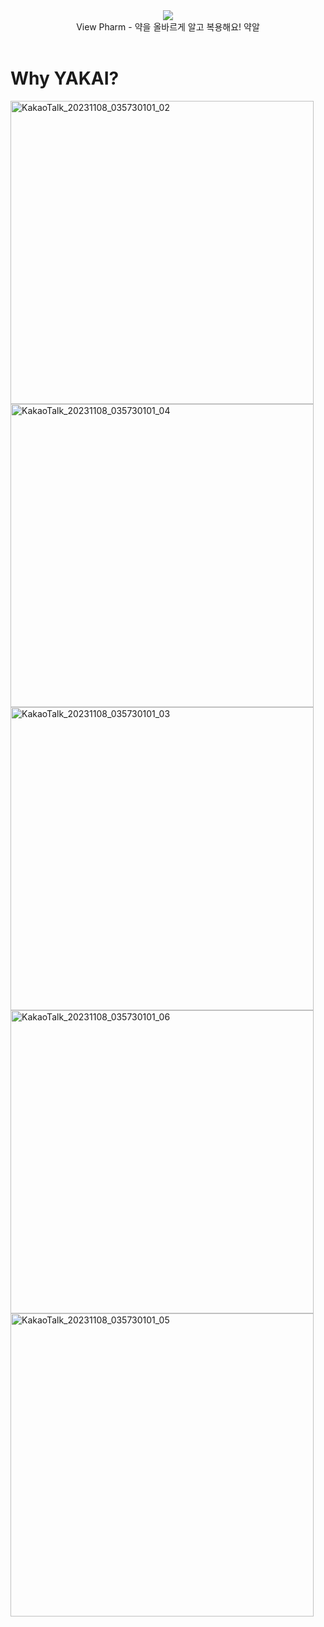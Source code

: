 <div align="center">
<img src="https://capsule-render.vercel.app/api?type=waving&color=auto&height=200&section=header&text=Yakal&fontSize=56" /></div>
<div align="center">
    View Pharm - 약을 올바르게 알고 복용해요! 약알 
  </div>
<br>

# Why YAKAI?

<img width="485" alt="KakaoTalk_20231108_035730101_02" src="https://github.com/View-Pharm/.github/assets/39850159/b43b2e36-f314-4bc3-a19c-172d0296c020">
<img width="485" alt="KakaoTalk_20231108_035730101_04" src="https://github.com/View-Pharm/.github/assets/39850159/407fde5f-4fba-4a53-974b-f073781e0955">
<img width="485" alt="KakaoTalk_20231108_035730101_03" src="https://github.com/View-Pharm/.github/assets/39850159/5883a5ad-d108-44a1-a4b2-b826d706e6d2">
<img width="485" alt="KakaoTalk_20231108_035730101_06" src="https://github.com/View-Pharm/.github/assets/39850159/23059484-aa4a-40b0-89cc-183414c85ee0">
<img width="485" alt="KakaoTalk_20231108_035730101_05" src="https://github.com/View-Pharm/.github/assets/39850159/7f4ae6c8-1b24-4b20-b166-4de57b7745f5">
